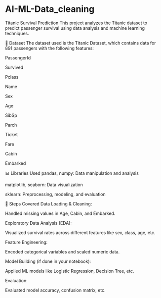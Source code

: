 # AI-ML-Data_cleaning
Titanic Survival Prediction
This project analyzes the Titanic dataset to predict passenger survival using data analysis and machine learning techniques.

📂 Dataset
The dataset used is the Titanic Dataset, which contains data for 891 passengers with the following features:

PassengerId

Survived

Pclass

Name

Sex

Age

SibSp

Parch

Ticket

Fare

Cabin

Embarked

📊 Libraries Used
pandas, numpy: Data manipulation and analysis

matplotlib, seaborn: Data visualization

sklearn: Preprocessing, modeling, and evaluation

🚀 Steps Covered
Data Loading & Cleaning:

Handled missing values in Age, Cabin, and Embarked.

Exploratory Data Analysis (EDA):

Visualized survival rates across different features like sex, class, age, etc.

Feature Engineering:

Encoded categorical variables and scaled numeric data.

Model Building (if done in your notebook):

Applied ML models like Logistic Regression, Decision Tree, etc.

Evaluation:

Evaluated model accuracy, confusion matrix, etc.




